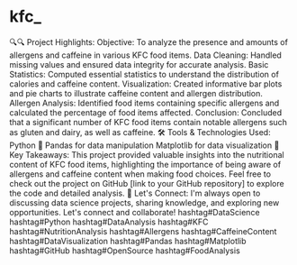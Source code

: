 # kfc_
🔍🔍 Project Highlights:
Objective: To analyze the presence and amounts of allergens and caffeine in various KFC food items.
Data Cleaning: Handled missing values and ensured data integrity for accurate analysis.
Basic Statistics: Computed essential statistics to understand the distribution of calories and caffeine content.
Visualization: Created informative bar plots and pie charts to illustrate caffeine content and allergen distribution.
Allergen Analysis: Identified food items containing specific allergens and calculated the percentage of food items affected.
Conclusion: Concluded that a significant number of KFC food items contain notable allergens such as gluten and dairy, as well as caffeine.
🛠️ Tools & Technologies Used:
Python 🐍
Pandas for data manipulation
Matplotlib for data visualization
📝 Key Takeaways:
This project provided valuable insights into the nutritional content of KFC food items, highlighting the importance of being aware of allergens and caffeine content when making food choices.
Feel free to check out the project on GitHub [link to your GitHub repository] to explore the code and detailed analysis.
💬 Let's Connect:
I'm always open to discussing data science projects, sharing knowledge, and exploring new opportunities. Let's connect and collaborate!
hashtag#DataScience hashtag#Python hashtag#DataAnalysis hashtag#KFC hashtag#NutritionAnalysis hashtag#Allergens hashtag#CaffeineContent hashtag#DataVisualization hashtag#Pandas hashtag#Matplotlib hashtag#GitHub hashtag#OpenSource hashtag#FoodAnalysis

 
